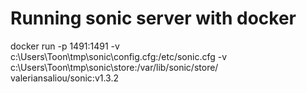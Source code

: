 # Running sonic server with docker

docker run -p 1491:1491 -v c:\Users\Toon\tmp\sonic\config.cfg:/etc/sonic.cfg -v c:\Users\Toon\tmp\sonic\store:/var/lib/sonic/store/ valeriansaliou/sonic:v1.3.2